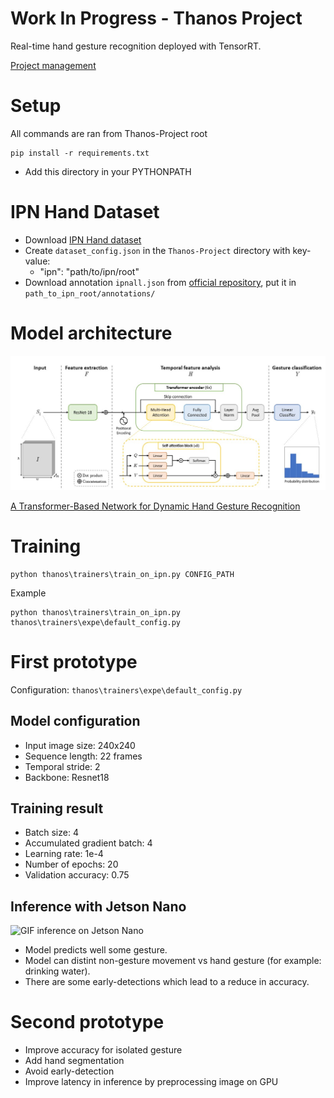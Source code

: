 # Work In Progress - Thanos Project
Real-time hand gesture recognition deployed with TensorRT.

[Project management](https://www.notion.so/tonynguyen/Thanos-Project-fca58bc5858a458b88f05487f23a7515)


# Setup

All commands are ran from Thanos-Project root

```
pip install -r requirements.txt
```
- Add this directory in your PYTHONPATH


# IPN Hand Dataset
- Download [IPN Hand dataset](https://gibranbenitez.github.io/IPN_Hand/)
- Create `dataset_config.json` in the `Thanos-Project` directory with key-value:
    - "ipn": "path/to/ipn/root"
- Download annotation `ipnall.json` from [official repository](https://github.com/GibranBenitez/IPN-hand/blob/master/annotation_ipnGesture/ipnall.json), put it in `path_to_ipn_root/annotations/` 

# Model architecture

![image](images/model.jpg)

[A Transformer-Based Network for Dynamic Hand Gesture Recognition](https://iris.unimore.it/retrieve/handle/11380/1212263/282584/3DV_2020.pdf)

# Training
```
python thanos\trainers\train_on_ipn.py CONFIG_PATH
```
Example
```
python thanos\trainers\train_on_ipn.py thanos\trainers\expe\default_config.py
```

# First prototype

Configuration: `thanos\trainers\expe\default_config.py`

## Model configuration
- Input image size: 240x240
- Sequence length: 22 frames
- Temporal stride: 2
- Backbone: Resnet18


## Training result
- Batch size: 4
- Accumulated gradient batch: 4
- Learning rate: 1e-4
- Number of epochs: 20
- Validation accuracy: 0.75

## Inference with Jetson Nano
![GIF inference on Jetson Nano](images/jetson_nano_camera_inference.gif)

- Model predicts well some gesture.
- Model can distint non-gesture movement vs hand gesture (for example: drinking water).
- There are some early-detections which lead to a reduce in accuracy.

# Second prototype
- Improve accuracy for isolated gesture
- Add hand segmentation
- Avoid early-detection
- Improve latency in inference by preprocessing image on GPU